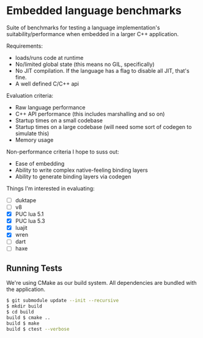 Embedded language benchmarks
============================

Suite of benchmarks for testing a language implementation's
suitability/performance when embedded in a larger C++ application.

Requirements:
* loads/runs code at runtime
* No/limited global state (this means no GIL, specifically)
* No JIT compilation. If the language has a flag to disable all JIT, that's fine.
* A well defined C/C++ api

Evaluation criteria:
* Raw language performance
* C++ API performance (this includes marshalling and so on)
* Startup times on a small codebase
* Startup times on a large codebase (will need some sort of codegen to simulate this)
* Memory usage

Non-performance criteria I hope to suss out:
* Ease of embedding
* Ability to write complex native-feeling binding layers
* Ability to generate binding layers via codegen

Things I'm interested in evaluating:
- [ ] duktape
- [ ] v8
- [x] PUC lua 5.1
- [x] PUC lua 5.3
- [x] luajit
- [x] wren
- [ ] dart
- [ ] haxe

Running Tests
-------------

We're using CMake as our build system.
All dependencies are bundled with the application.
```sh
$ git submodule update --init --recursive
$ mkdir build
$ cd build
build $ cmake ..
build $ make
build $ ctest --verbose
```

